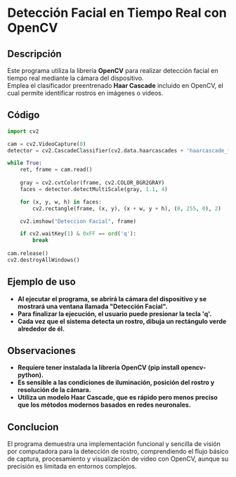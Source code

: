 # Detección Facial en Tiempo Real con OpenCV

## Descripción
Este programa utiliza la librería **OpenCV** para realizar detección facial en tiempo real mediante la cámara del dispositivo.  
Emplea el clasificador preentrenado **Haar Cascade** incluido en OpenCV, el cual permite identificar rostros en imágenes o videos.

## Código
```python
import cv2 

cam = cv2.VideoCapture(0)
detector = cv2.CascadeClassifier(cv2.data.haarcascades + 'haarcascade_frontalface_default.xml')

while True:
    ret, frame = cam.read()
    
    gray = cv2.cvtColor(frame, cv2.COLOR_BGR2GRAY)
    faces = detector.detectMultiScale(gray, 1.1, 4)

    for (x, y, w, h) in faces:
        cv2.rectangle(frame, (x, y), (x + w, y + h), (0, 255, 0), 2)

    cv2.imshow("Deteccion Facial", frame)

    if cv2.waitKey(1) & 0xFF == ord('q'):
        break
    
cam.release()
cv2.destroyAllWindows()
```
## Ejemplo de uso 

- **Al ejecutar el programa, se abrirá la cámara del dispositivo y se mostrará una ventana llamada "Detección Facial".**
- **Para finalizar la ejecución, el usuario puede presionar la tecla 'q'.**  
- **Cada vez que el sistema detecta un rostro, dibuja un rectángulo verde alrededor de él.**  

## Observaciones

- **Requiere tener instalada la librería OpenCV (pip install opencv-python).**
- **Es sensible a las condiciones de iluminación, posición del rostro y resolución de la cámara.**
- **Utiliza un modelo Haar Cascade, que es rápido pero menos preciso que los métodos modernos basados en redes neuronales.**

## Conclucion
El programa demuestra una implementación funcional y sencilla de visión por computadora para la detección de rostro, comprendiendo el flujo básico de captura, procesamiento y visualización de video con OpenCV, aunque su precisión es limitada en entornos complejos.
